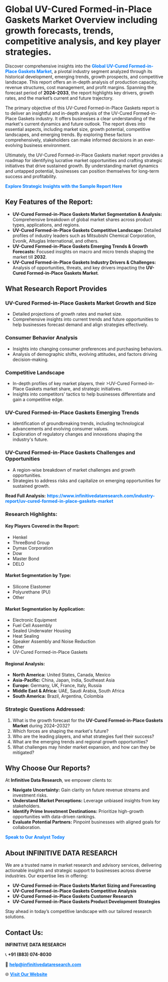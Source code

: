 <h1>Global UV-Cured Formed-in-Place Gaskets Market Overview including growth forecasts, trends, competitive analysis, and key player strategies.</h1>
<p>
Discover comprehensive insights into the 
<a href="https://www.infinitivedataresearch.com/industry-report/uv-cured-formed-in-place-gaskets-market" rel="dofollow" style="color: #007BFF; text-decoration: none;"><strong>Global UV-Cured Formed-in-Place Gaskets Market</strong></a>, a pivotal industry segment analyzed through its historical development, emerging trends, growth prospects, and competitive landscape. This report offers an in-depth analysis of production capacity, revenue structures, cost management, and profit margins. Spanning the forecast period of <strong>2024–2033</strong>, the report highlights key drivers, growth rates, and the market’s current and future trajectory.
</p>
<p>
The primary objective of this UV-Cured Formed-in-Place Gaskets report is to deliver an insightful and in-depth analysis of the UV-Cured Formed-in-Place Gaskets industry. It offers businesses a clear understanding of the market's current dynamics and future outlook. The report dives into essential aspects, including market size, growth potential, competitive landscapes, and emerging trends. By exploring these factors comprehensively, stakeholders can make informed decisions in an ever-evolving business environment.
</p>
<p>
Ultimately, the UV-Cured Formed-in-Place Gaskets market report provides a roadmap for identifying lucrative market opportunities and crafting strategic initiatives that drive sustained growth. By understanding market dynamics and untapped potential, businesses can position themselves for long-term success and profitability.
</p>
<p>
<a href="https://www.infinitivedataresearch.com/request-sample/reportId=103333" style="color: #007BFF; text-decoration: none;"><strong>Explore Strategic Insights with the Sample Report Here</strong></a>
</p>

<h2>Key Features of the Report:</h2>
<ul>
<li><strong>UV-Cured Formed-in-Place Gaskets Market Segmentation & Analysis:</strong> Comprehensive breakdown of global market shares across product types, applications, and regions.</li>
<li><strong>UV-Cured Formed-in-Place Gaskets Competitive Landscape:</strong> Detailed profiles of industry leaders such as Mitsubishi Chemical Corporation, Evonik, Altuglas International, and others.</li>
<li><strong>UV-Cured Formed-in-Place Gaskets Emerging Trends & Growth Forecasts:</strong> Focused insights on macro and micro trends shaping the market till <strong>2032</strong>.</li>
<li><strong>UV-Cured Formed-in-Place Gaskets Industry Drivers & Challenges:</strong> Analysis of opportunities, threats, and key drivers impacting the <strong>UV-Cured Formed-in-Place Gaskets Market</strong>.</li>
</ul>

<h2>What Research Report Provides</h2>
<h3>UV-Cured Formed-in-Place Gaskets Market Growth and Size</h3>
<ul>
<li>Detailed projections of growth rates and market size.</li>
<li>Comprehensive insights into current trends and future opportunities to help businesses forecast demand and align strategies effectively.</li>
</ul>

<h3>Consumer Behavior Analysis</h3>
<ul>
<li>Insights into changing consumer preferences and purchasing behaviors.</li>
<li>Analysis of demographic shifts, evolving attitudes, and factors driving decision-making.</li>
</ul>

<h3>Competitive Landscape</h3>
<ul>
<li>In-depth profiles of key market players, their >UV-Cured Formed-in-Place Gaskets market share, and strategic initiatives.</li>
<li>Insights into competitors' tactics to help businesses differentiate and gain a competitive edge.</li>
</ul>

<h3>UV-Cured Formed-in-Place Gaskets Emerging Trends</h3>
<ul>
<li>Identification of groundbreaking trends, including technological advancements and evolving consumer values.</li>
<li>Exploration of regulatory changes and innovations shaping the industry's future.</li>
</ul>

<h3>UV-Cured Formed-in-Place Gaskets Challenges and Opportunities</h3>
<ul>
<li>A region-wise breakdown of market challenges and growth opportunities.</li>
<li>Strategies to address risks and capitalize on emerging opportunities for sustained growth.</li>
</ul>
<p><strong>Read Full Analysis:</strong> <a href="https://www.infinitivedataresearch.com/industry-report/uv-cured-formed-in-place-gaskets-market" rel="dofollow" style="color: #007BFF; text-decoration: none;"><strong>https://www.infinitivedataresearch.com/industry-report/uv-cured-formed-in-place-gaskets-market</strong></a></p>
<h3>Research Highlights:</h3>
<h4>Key Players Covered in the Report:</h4>
<ul><li>Henkel</li><li>ThreeBond Group</li><li>Dymax Corporation</li><li>Dow</li><li>Master Bond</li><li>DELO</li></ul>
<h4>Market Segmentation by Type:</h4>
<ul><li>Silicone Elastomer</li><li>Polyurethane (PU)</li><li>Other</li></ul>
<h4>Market Segmentation by Application:</h4>
<ul><li>Electronic Equipment</li><li>Fuel Cell Assembly</li><li>Sealed Underwater Housing</li><li>Heat Sealing</li><li>Speaker Assembly and Noise Reduction</li><li>Other</li><li>UV-Cured Formed-in-Place Gaskets</li></ul>

<h4>Regional Analysis:</h4>
<ul>
<li><strong>North America:</strong> United States, Canada, Mexico</li>
<li><strong>Asia-Pacific:</strong> China, Japan, India, Southeast Asia</li>
<li><strong>Europe:</strong> Germany, UK, France, Italy, Russia</li>
<li><strong>Middle East & Africa:</strong> UAE, Saudi Arabia, South Africa</li>
<li><strong>South America:</strong> Brazil, Argentina, Colombia</li>
</ul>

<h3>Strategic Questions Addressed:</h3>
<ol>
<li>What is the growth forecast for the <strong>UV-Cured Formed-in-Place Gaskets Market</strong> during 2024–2032?</li>
<li>Which forces are shaping the market's future?</li>
<li>Who are the leading players, and what strategies fuel their success?</li>
<li>What are the emerging trends and regional growth opportunities?</li>
<li>What challenges may hinder market expansion, and how can they be mitigated?</li>
</ol>

<h2>Why Choose Our Reports?</h2>
<p>At <strong>Infinitive Data Research</strong>, we empower clients to:</p>
<ul>
<li><strong>Navigate Uncertainty:</strong> Gain clarity on future revenue streams and investment risks.</li>
<li><strong>Understand Market Perceptions:</strong> Leverage unbiased insights from key stakeholders.</li>
<li><strong>Identify Prime Investment Destinations:</strong> Prioritize high-growth opportunities with data-driven rankings.</li>
<li><strong>Evaluate Potential Partners:</strong> Pinpoint businesses with aligned goals for collaboration.</li>
</ul>
<p><a href="https://www.infinitivedataresearch.com/industry-report/uv-cured-formed-in-place-gaskets-market" rel="dofollow" style="color: #007BFF; text-decoration: none;"><strong>Speak to Our Analyst Today</strong></a></p>

<h2>About INFINITIVE DATA RESEARCH</h2>
<p>We are a trusted name in market research and advisory services, delivering actionable insights and strategic support to businesses across diverse industries. Our expertise lies in offering:</p>
<ul>
<li><strong>UV-Cured Formed-in-Place Gaskets Market Sizing and Forecasting</strong></li>
<li><strong>UV-Cured Formed-in-Place Gaskets Competitive Analysis</strong></li>
<li><strong>UV-Cured Formed-in-Place Gaskets Customer Research</strong></li>
<li><strong>UV-Cured Formed-in-Place Gaskets Product Development Strategies</strong></li>
</ul>
<p>Stay ahead in today’s competitive landscape with our tailored research solutions.</p>

<h2>Contact Us:</h2>
<p><strong>INFINITIVE DATA RESEARCH</strong></p>
<p>📞 <strong>+91 (883) 074-8030</strong></p>
<p>📧 <strong><a href="mailto:help@infinitivedataresearch.com" style="color: #007BFF;">help@infinitivedataresearch.com</a></strong></p>
<p>🌐 <strong><a href="https://www.infinitivedataresearch.com" rel="dofollow" style="color: #007BFF;">Visit Our Website</a></strong></p>